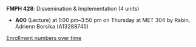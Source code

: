 **FMPH 428**: Dissemination & Implementation (4 units)

- **A00** (Lecture) at 1:00 pm–3:50 pm on Thursday at MET 304 by Rabin, Adrienn Borsika (A13288745)

[Enrollment numbers over time](./FMPH428.tsv)
